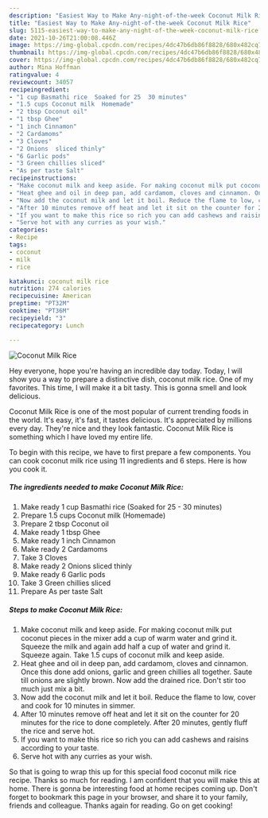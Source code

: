 ```yaml
---
description: "Easiest Way to Make Any-night-of-the-week Coconut Milk Rice"
title: "Easiest Way to Make Any-night-of-the-week Coconut Milk Rice"
slug: 5115-easiest-way-to-make-any-night-of-the-week-coconut-milk-rice
date: 2021-10-26T21:00:08.446Z
image: https://img-global.cpcdn.com/recipes/4dc47b6db86f8828/680x482cq70/coconut-milk-rice-recipe-main-photo.jpg
thumbnail: https://img-global.cpcdn.com/recipes/4dc47b6db86f8828/680x482cq70/coconut-milk-rice-recipe-main-photo.jpg
cover: https://img-global.cpcdn.com/recipes/4dc47b6db86f8828/680x482cq70/coconut-milk-rice-recipe-main-photo.jpg
author: Mina Hoffman
ratingvalue: 4
reviewcount: 34057
recipeingredient:
- "1 cup Basmathi rice  Soaked for 25  30 minutes"
- "1.5 cups Coconut milk  Homemade"
- "2 tbsp Coconut oil"
- "1 tbsp Ghee"
- "1 inch Cinnamon"
- "2 Cardamoms"
- "3 Cloves"
- "2 Onions  sliced thinly"
- "6 Garlic pods"
- "3 Green chillies sliced"
- "As per taste Salt"
recipeinstructions:
- "Make coconut milk and keep aside. For making coconut milk put coconut pieces in the mixer add a cup of warm water and grind it. Squeeze the milk and again add half a cup of water and grind it. Squeeze again. Take 1.5 cups of coconut milk and keep aside."
- "Heat ghee and oil in deep pan, add cardamom, cloves and cinnamon. Once this done add onions, garlic and green chillies all together. Saute till onions are slightly brown. Now add the drained rice. Don&#39;t stir too much just mix a bit."
- "Now add the coconut milk and let it boil. Reduce the flame to low, cover and cook for 10 minutes in simmer."
- "After 10 minutes remove off heat and let it sit on the counter for 20 minutes for the rice to done completely. After 20 minutes, gently fluff the rice and serve hot."
- "If you want to make this rice so rich you can add cashews and raisins according to your taste."
- "Serve hot with any curries as your wish."
categories:
- Recipe
tags:
- coconut
- milk
- rice

katakunci: coconut milk rice 
nutrition: 274 calories
recipecuisine: American
preptime: "PT32M"
cooktime: "PT36M"
recipeyield: "3"
recipecategory: Lunch

---
```



![Coconut Milk Rice](https://img-global.cpcdn.com/recipes/4dc47b6db86f8828/680x482cq70/coconut-milk-rice-recipe-main-photo.jpg)

Hey everyone, hope you're having an incredible day today. Today, I will show you a way to prepare a distinctive dish, coconut milk rice. One of my favorites. This time, I will make it a bit tasty. This is gonna smell and look delicious.



Coconut Milk Rice is one of the most popular of current trending foods in the world. It's easy, it's fast, it tastes delicious. It's appreciated by millions every day. They're nice and they look fantastic. Coconut Milk Rice is something which I have loved my entire life.


To begin with this recipe, we have to first prepare a few components. You can cook coconut milk rice using 11 ingredients and 6 steps. Here is how you cook it.

<!--inarticleads1-->

##### The ingredients needed to make Coconut Milk Rice:

1. Make ready 1 cup Basmathi rice  (Soaked for 25 - 30 minutes)
1. Prepare 1.5 cups Coconut milk  (Homemade)
1. Prepare 2 tbsp Coconut oil
1. Make ready 1 tbsp Ghee
1. Make ready 1 inch Cinnamon
1. Make ready 2 Cardamoms
1. Take 3 Cloves
1. Make ready 2 Onions  sliced thinly
1. Make ready 6 Garlic pods
1. Take 3 Green chillies sliced
1. Prepare As per taste Salt




<!--inarticleads2-->

##### Steps to make Coconut Milk Rice:

1. Make coconut milk and keep aside. For making coconut milk put coconut pieces in the mixer add a cup of warm water and grind it. Squeeze the milk and again add half a cup of water and grind it. Squeeze again. Take 1.5 cups of coconut milk and keep aside.
1. Heat ghee and oil in deep pan, add cardamom, cloves and cinnamon. Once this done add onions, garlic and green chillies all together. Saute till onions are slightly brown. Now add the drained rice. Don&#39;t stir too much just mix a bit.
1. Now add the coconut milk and let it boil. Reduce the flame to low, cover and cook for 10 minutes in simmer.
1. After 10 minutes remove off heat and let it sit on the counter for 20 minutes for the rice to done completely. After 20 minutes, gently fluff the rice and serve hot.
1. If you want to make this rice so rich you can add cashews and raisins according to your taste.
1. Serve hot with any curries as your wish.




So that is going to wrap this up for this special food coconut milk rice recipe. Thanks so much for reading. I am confident that you will make this at home. There is gonna be interesting food at home recipes coming up. Don't forget to bookmark this page in your browser, and share it to your family, friends and colleague. Thanks again for reading. Go on get cooking!
